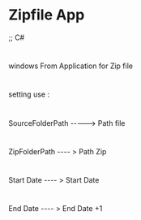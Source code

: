 # Zipfile App
;; C# 	
# 	
windows From Application for Zip file 
# 	
setting use :
#
SourceFolderPath  -----> Path file 
#
ZipFolderPath     ---- > Path Zip
#
Start Date        ---- > Start Date
#
End Date          ---- > End Date +1
